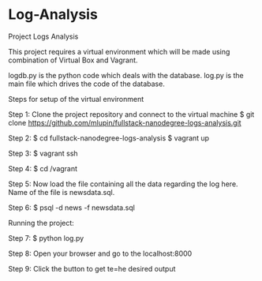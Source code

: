# Log-Analysis
Project Logs Analysis

This project requires a virtual environment which will be made using combination of Virtual Box and Vagrant.

logdb.py is the python code which deals with the database.
log.py is the main file which drives the code of the database.

Steps for setup of the virtual environment

Step 1: Clone the project repository and connect to the virtual machine $ git clone https://github.com/mlupin/fullstack-nanodegree-logs-analysis.git

Step 2: $ cd fullstack-nanodegree-logs-analysis $ vagrant up

Step 3: $ vagrant ssh

Step 4: $ cd /vagrant

Step 5: Now load the file containing all the data regarding the log here. Name of the file is newsdata.sql.

Step 6: $ psql -d news -f newsdata.sql

Running the project:

Step 7: $ python log.py

Step 8: Open your browser and go to the localhost:8000

Step 9: Click the button to get te=he desired output
